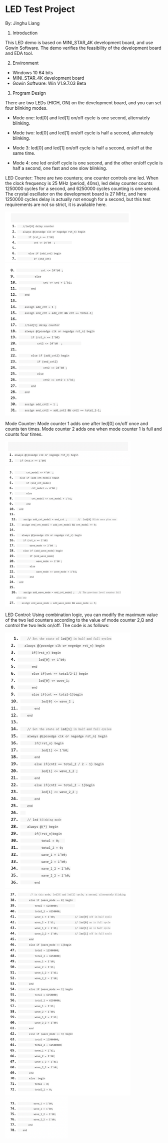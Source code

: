 # LED Test Project

By: Jinghu Liang 

1. Introduction

This LED demo is based on MINI_STAR_4K development board, and use
Gowin Software. The demo verifies the feasibility of the development board and EDA tool.

2. Environment

- Windows 10 64 bits
- MINI_STAR_4K development board 
- Gowin Software: Win V1.9.7.03 Beta

3. Program Design

There are two LEDs (HIGH, ON) on the development board, and you can set
four blinking modes.

* Mode one: led[0] and led[1] on/off cycle is one second, alternately
blinking.

* Mode two: led[0] and led[1] on/off cycle is half a second, alternately
blinking.

* Mode 3: led[0] and led[1] on/off cycle is half a second, on/off at the same
time.

* Mode 4: one led on/off cycle is one second, and the other on/off cycle is
half a second, one fast and one slow blinking.

LED Counter: There are two counters; one counter controls one led. When the clock frequency is 25 MHz (period, 40ns), led delay counter counts 1250000 cycles for a second, and 6250000 cycles counting is one second. The crystal oscillator on the development board is 27 MHz, and here 1250000 cycles delay is actually not enough for a second, but this test requirements are not so strict, it is available here.

<img src="/projects/University Projects/Complete/LED Test Project/pic/LED test (1).png" width= "400">

<img src="/projects/University Projects/Complete/LED Test Project/pic/LED test (2).png" width= "400">

Mode Counter: Mode counter 1 adds one after led[0] on/off once and counts ten times. Mode counter 2 adds one when mode counter 1 is full and counts four times.

<img src="/projects/University Projects/Complete/LED Test Project/pic/LED test (3).png" width= "400">

<img src="/projects/University Projects/Complete/LED Test Project/pic/LED test (4).png" width= "400">

LED Control: Using combination logic, you can modify the maximum value of the two led counters according to the value of mode counter 2,Q and control the two leds on/off. The code is as follows:

<img src="/projects/University Projects/Complete/LED Test Project/pic/LED test (5).png" width= "400">

<img src="/projects/University Projects/Complete/LED Test Project/pic/LED test (6).png" width= "400">

<img src="/projects/University Projects/Complete/LED Test Project/pic/LED test (7).png" width= "200">
